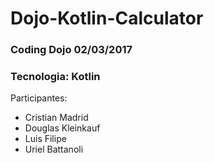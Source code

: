 # Dojo-Kotlin-Calculator

### Coding Dojo 02/03/2017

### Tecnologia: Kotlin

Participantes:
- Cristian Madrid
- Douglas Kleinkauf
- Luis Filipe
- Uriel Battanoli
